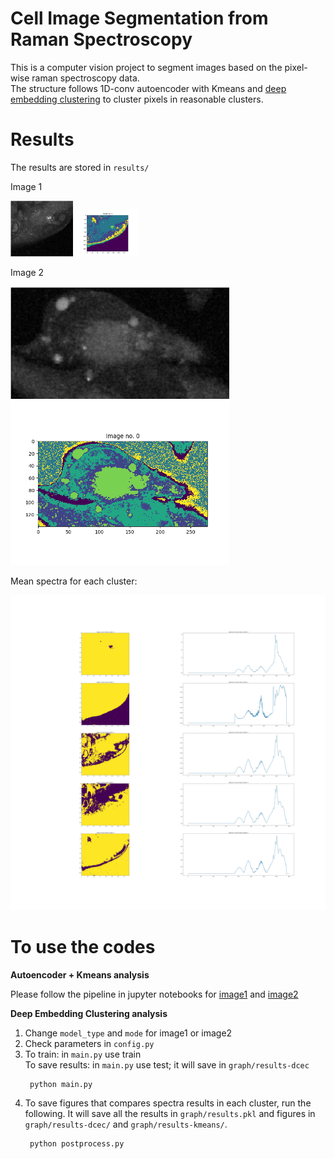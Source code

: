 # Cell Image Segmentation from Raman Spectroscopy

This is a computer vision project to segment images based on the pixel-wise raman spectroscopy data. <br>
The structure follows 1D-conv autoencoder with Kmeans and [deep embedding clustering](http://proceedings.mlr.press/v48/xieb16.pdf) to cluster pixels in reasonable clusters.

# Results

The results are stored in ``results/``

Image 1

<img src="results/image1.png" alt="drawing" width="100"/> 

<img src="results/results-dcec/image1_results.png" alt="drawing" width="100"/>

Image 2

<img src="results/image2.png" alt="drawing" width="350"/>

<img src="results/results-dcec/image2_results.png" alt="drawing" width="350"/>

Mean spectra for each cluster:

<img src="results/results-dcec/image1_cluster_num_5.jpg" alt="drawing" width=""/>



# To use the codes

**Autoencoder + Kmeans analysis**

Please follow the pipeline in jupyter notebooks for [image1](./autoencoder.ipynb) and [image2](./autoencoder_2.ipynb)

**Deep Embedding Clustering analysis**

1. Change ``model_type`` and ``mode`` for image1 or image2 <br>
2. Check parameters in ``config.py``
2. To train: in ``main.py`` use train <br>
   To save results: in ``main.py`` use test; it will save in ``graph/results-dcec``
    >
        python main.py
4. To save figures that compares spectra results in each cluster, run the following. It will save all the results in ``graph/results.pkl`` and figures in ``graph/results-dcec/`` and ``graph/results-kmeans/``.
    >
        python postprocess.py
    


